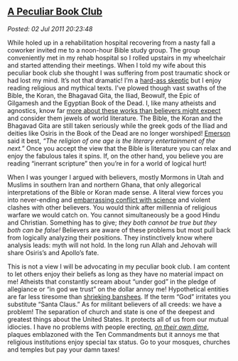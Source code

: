 [A Peculiar Book
Club](http://bakerjd99.wordpress.com/2011/07/02/a-peculiar-book-club/)
---------------------------------------------------------------------------------------

*Posted: 02 Jul 2011 20:23:48*

While holed up in a rehabilitation hospital recovering from a nasty fall
a coworker invited me to a noon-hour Bible study group. The group
conveniently met in my rehab hospital so I rolled upstairs in my
wheelchair and started attending their meetings. When I told my wife
about this peculiar book club she thought I was suffering from post
traumatic shock or had lost my mind. It’s not that dramatic! I’m a
[hard-ass
skeptic](http://bakerjd99.wordpress.com/2009/10/29/hard-ass-skeptic-rules/)
but I enjoy reading religious and mythical texts. I’ve plowed though
vast swaths of the Bible, the Koran, the Bhagavad Gita, the Iliad,
Beowulf, the Epic of Gilgamesh and the Egyptian Book of the Dead. I,
like many atheists and agnostics, know far [more about these works than
believers might
expect](http://articles.latimes.com/2010/sep/28/nation/la-na-religion-survey-20100928)
and consider them jewels of world literature. The Bible, the Koran and
the Bhagavad Gita are still taken seriously while the greek gods of the
Iliad and deities like Osiris in the Book of the Dead are no longer
worshiped! [Emerson](http://www.emersoncentral.com/poems/index.htm) said
it best, *“The religion of one age is the literary entertainment of the
next.”* Once you accept the view that the Bible is literature you can
relax and enjoy the fabulous tales it spins. If, on the other hand, you
believe you are reading “inerrant scripture” then you’re in for a world
of logical hurt!

When I was younger I argued with believers, mostly Mormons in Utah and
Muslims in southern Iran and northern Ghana, that only allegorical
interpretations of the Bible or Koran made sense. A literal view forces
you into never-ending and [embarrassing conflict with
science](http://christiananswers.net/q-aig/aig-c005.html) and violent
clashes with other believers. You would think after millennia of
religious warfare we would catch on. You cannot simultaneously be a good
Hindu and Christian. Something has to give; *they both cannot be true
but they both can be false!* Believers are aware of these problems but
most pull back from logically analyzing their positions. They
instinctively know where analysis leads: myth will not hold. In the long
run Allah and Jehovah will share Osiris’s and Apollo’s fate.

This is not a view I will be advocating in my peculiar book club. I am
content to let others enjoy their beliefs as long as they have no
material impact on me! Atheists that constantly scream about “under god”
in the pledge of allegiance or “in god we trust” on the dollar annoy me!
Hypothetical entities are far less tiresome than [shrieking
banshees](http://www.youtube.com/watch?v=9gRLR3W8Ons). If the term “God”
irritates you substitute “Santa Claus.” As for militant believers of all
creeds: we have a problem! The separation of church and state is one of
the deepest and greatest things about the United States. It protects all
of us from our mutual idiocies. I have no problems with people erecting,
*[on their own
dime](http://www.secularnewsdaily.com/2010/11/10/obama-administration-taxpayers-lack-standing-in-tax-subsidized-religion-cases/)*,
plaques emblazoned with the Ten Commandments but it annoys me that
religious institutions enjoy special tax status. Go to your mosques,
churches and temples but pay your damn taxes!
